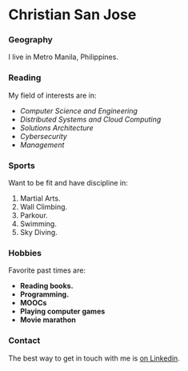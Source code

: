 # Christian San Jose

### Geography

I live in Metro Manila, Philippines.

### Reading

My field of interests are in:

- *Computer Science and Engineering*
- *Distributed Systems and Cloud Computing*
- *Solutions Architecture*
- *Cybersecurity*
- *Management*

### Sports

Want to be fit and have discipline in:

1. Martial Arts.
2. Wall Climbing.
3. Parkour.
4. Swimming.
5. Sky Diving.

### Hobbies

Favorite past times are:

- **Reading books.**
- **Programming.**
- **MOOCs**
- **Playing computer games**
- **Movie marathon**

### Contact

The best way to get in touch with me is [on Linkedin](https://www.linkedin.com).

